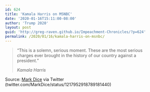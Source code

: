 ```yaml
---
id: 624
title: 'Kamala Harris on MSNBC'
date: '2020-01-16T15:11:00-08:00'
author: 'Trump 2020'
layout: post
guid: 'http://greg-raven.github.io/Impeachment-Chronicles/?p=624'
permalink: /2020/01/16/kamala-harris-on-msnbc/
---
```


> “This is a solemn, serious moment. These are the most serious charges ever brought in the history of our country against a president.”
> 
> <cite>Kamala Harris</cite>

Source: [Mark Dice](https://markdice.creator-spring.com) via Twitter (twitter.com/MarkDice/status/1217952918789181440)